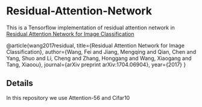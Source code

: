 # Residual-Attention-Network
This is a Tensorflow implementation of residual attention network in [Residual Attention Network for Image Classification](https://arxiv.org/abs/1704.06904)

@article{wang2017residual,
	title={Residual Attention Network for Image Classification},
	author={Wang, Fei and Jiang, Mengqing and Qian, Chen and Yang, Shuo and Li, Cheng and Zhang, Honggang and Wang, Xiaogang and Tang, Xiaoou},
	journal={arXiv preprint arXiv:1704.06904},
	year={2017}	
}

## Details
In this repository we use Attention-56 and Cifar10
